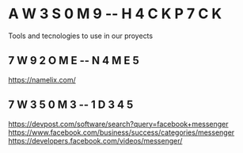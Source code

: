 # A W 3 S 0 M 9  --   H 4 C K P 7 C K
Tools and tecnologies to use in our proyects

## 7 W 9 2 O M E  --  N 4 M E 5
https://namelix.com/

## 7 W 3 5 0 M 3 -- 1 D 3 4 5
https://devpost.com/software/search?query=facebook+messenger
https://www.facebook.com/business/success/categories/messenger
https://developers.facebook.com/videos/messenger/
